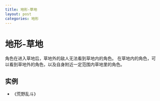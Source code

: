 ```yaml
---
title: 地形-草地
layout: post
categories: 地形
---
```


# 地形-草地
角色在进入草地后，草地外的敌人无法看到草地内的角色。
在草地内的角色，可以看到草地外的角色，以及自身附近一定范围内草地里的角色。

## 实例
- 《荒野乱斗》